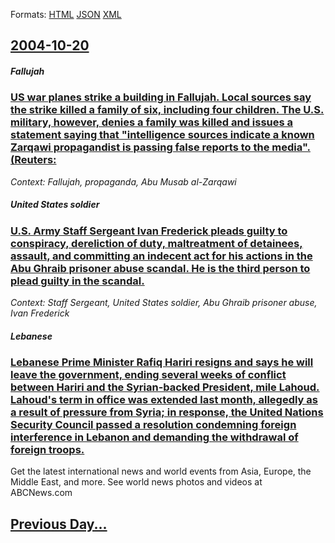 
Formats: [HTML](2004/10/20/index.html)  [JSON](2004/10/20/index.json)  [XML](2004/10/20/index.xml)  

## [2004-10-20](/news/2004/10/20/index.md)

##### Fallujah
### [ US war planes strike a building in Fallujah. Local sources say the strike killed a family of six, including four children. The U.S. military, however, denies a family was killed and issues a statement saying that "intelligence sources indicate a known Zarqawi propagandist is passing false reports to the media". (Reuters: ](/news/2004/10/20/us-war-planes-strike-a-building-in-fallujah-local-sources-say-the-strike-killed-a-family-of-six-including-four-children-the-u-s-militar.md)
_Context: Fallujah, propaganda, Abu Musab al-Zarqawi_

##### United States soldier
### [ U.S. Army Staff Sergeant Ivan Frederick pleads guilty to conspiracy, dereliction of duty, maltreatment of detainees, assault, and committing an indecent act for his actions in the Abu Ghraib prisoner abuse scandal. He is the third person to plead guilty in the scandal. ](/news/2004/10/20/u-s-army-staff-sergeant-ivan-frederick-pleads-guilty-to-conspiracy-dereliction-of-duty-maltreatment-of-detainees-assault-and-committin.md)
_Context: Staff Sergeant, United States soldier, Abu Ghraib prisoner abuse, Ivan Frederick_

##### Lebanese
### [ Lebanese Prime Minister Rafiq Hariri resigns and says he will leave the government, ending several weeks of conflict between Hariri and the Syrian-backed President, mile Lahoud. Lahoud's term in office was extended last month, allegedly as a result of pressure from Syria; in response, the United Nations Security Council passed a resolution condemning foreign interference in Lebanon and demanding the withdrawal of foreign troops. ](/news/2004/10/20/lebanese-prime-minister-rafiq-hariri-resigns-and-says-he-will-leave-the-government-ending-several-weeks-of-conflict-between-hariri-and-the.md)
Get the latest international news and world events from Asia, Europe, the Middle East, and more. See world news photos and videos at ABCNews.com

## [Previous Day...](/news/2004/10/19/index.md)

